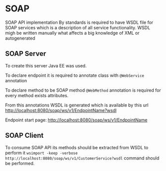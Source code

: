 # SOAP
SOAP API implementation
By standards is required to have WSDL file for SOAP services which is a description of all service functionality.
WSDL migh be written manually what affects a big knowledge of XML or autogenerated

## SOAP Server
To create this server Java EE was used.

To declare endpoint it is required to annotate class with `@WebService` annotation

To declare method to be SOAP method `@WebMethod` annotation is required for every method exists attributes.

From this annotations WSDL is generated which is available by this url [http://localhost:8080/soap/ws/v1/EndpointName?wsdl](http://localhost:8080/soap/ws/v1/EndpointName?wsdl)

Endpoint start page: [http://localhost:8080/soap/ws/v1/EndpointName](http://localhost:8080/soap/ws/v1/EndpointName)

## SOAP Client
To consume SOAP API its methods should be extracted from WSDL to perform it `wsimport -keep -verbose http://localhost:8080/soap/ws/v1/CustomerService?wsdl` command should be performed.